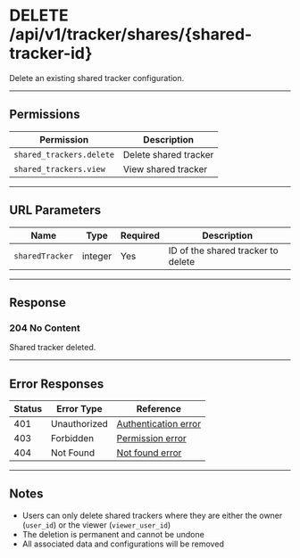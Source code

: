 # DELETE /api/v1/tracker/shares/{shared-tracker-id}

Delete an existing shared tracker configuration.


---

## Permissions
| Permission                 | Description                |
|----------------------------|----------------------------|
| `shared_trackers.delete`   | Delete shared tracker      |
| `shared_trackers.view`     | View shared tracker        |

---

## URL Parameters
| Name            | Type    | Required | Description                    |
|-----------------|---------|----------|--------------------------------|
| `sharedTracker` | integer | Yes      | ID of the shared tracker to delete |

---

## Response

### 204 No Content
Shared tracker deleted.

---

## Error Responses
| Status | Error Type         | Reference                                                      |
|--------|--------------------|----------------------------------------------------------------|
| 401    | Unauthorized       | [Authentication error](../../_globals/authentication-errors.md) |
| 403    | Forbidden          | [Permission error](../../_globals/permission-errors.md)         |
| 404    | Not Found          | [Not found error](../../_globals/not-found-errors.md)           |

---

## Notes

- Users can only delete shared trackers where they are either the owner (`user_id`) or the viewer (`viewer_user_id`)
- The deletion is permanent and cannot be undone
- All associated data and configurations will be removed
